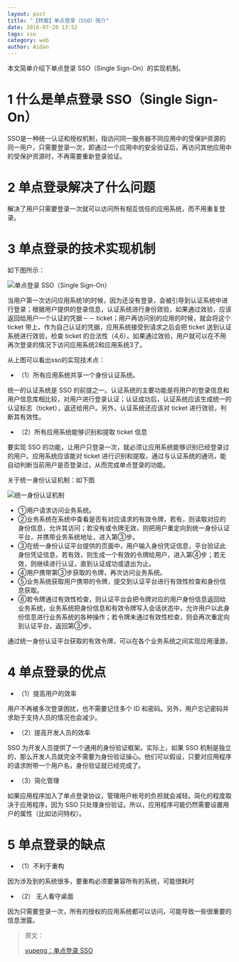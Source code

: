 ```yaml
---
layout: post
title: "【转载】单点登录（SSO）简介"
date: 2016-07-20 13:52
tags: sso
category: web
author: Aidan
---
```


本文简单介绍下单点登录 SSO（Single Sign-On）的实现机制。

# 1 什么是单点登录 SSO（Single Sign-On）

SSO是一种统一认证和授权机制，指访问同一服务器不同应用中的受保护资源的同一用户，只需要登录一次，即通过一个应用中的安全验证后，再访问其他应用中的受保护资源时，不再需要重新登录验证。

# 2 单点登录解决了什么问题

解决了用户只需要登录一次就可以访问所有相互信任的应用系统，而不用重复登录。

# 3 单点登录的技术实现机制

如下图所示：

![单点登录 SSO（Single Sign-On）](/asset/images/writing/2016-07-20-single-sign-on/001.jpg)

当用户第一次访问应用系统1的时候，因为还没有登录，会被引导到认证系统中进行登录；根据用户提供的登录信息，认证系统进行身份效验，如果通过效验，应该返回给用户一个认证的凭据－－ ticket；用户再访问别的应用的时候，就会将这个 ticket 带上，作为自己认证的凭据，应用系统接受到请求之后会把 ticket 送到认证系统进行效验，检查 ticket 的合法性（4,6）。如果通过效验，用户就可以在不用再次登录的情况下访问应用系统2和应用系统3了。

从上图可以看出sso的实现技术点：

- （1）所有应用系统共享一个身份认证系统。

统一的认证系统是 SSO 的前提之一。认证系统的主要功能是将用户的登录信息和用户信息库相比较，对用户进行登录认证；认证成功后，认证系统应该生成统一的认证标志（ticket），返还给用户。另外，认证系统还应该对 ticket 进行效验，判断其有效性。

- （2）所有应用系统能够识别和提取 ticket 信息

要实现 SSO 的功能，让用户只登录一次，就必须让应用系统能够识别已经登录过的用户。应用系统应该能对 ticket 进行识别和提取，通过与认证系统的通讯，能自动判断当前用户是否登录过，从而完成单点登录的功能。

关于统一身份认证机制：如下图

![统一身份认证机制](/asset/images/writing/2016-07-20-single-sign-on/002.jpg)

- ①用户请求访问业务系统。
- ②业务系统在系统中查看是否有对应请求的有效令牌，若有，则读取对应的身份信息，允许其访问；若没有或令牌无效，则把用户重定向到统一身份认证平台，并携带业务系统地址，进入第③步。
- ③在统一身份认证平台提供的页面中，用户输入身份凭证信息，平台验证此身份凭证信息，若有效，则生成一个有效的令牌给用户，进入第④步；若无效，则继续进行认证，直到认证成功或退出为止。
- ④用户携带第③步获取的令牌，再次访问业务系统。
- ⑤业务系统获取用户携带的令牌，提交到认证平台进行有效性检查和身份信息获取。
- ⑥若令牌通过有效性检查，则认证平台会把令牌对应的用户身份信息返回给业务系统，业务系统把身份信息和有效令牌写入会话状态中，允许用户以此身份信息进行业务系统的各种操作；若令牌未通过有效性检查，则会再次重定向到认证平台，返回第③步。

通过统一身份认证平台获取的有效令牌，可以在各个业务系统之间实现应用漫游。

# 4 单点登录的优点

- （1）提高用户的效率

用户不再被多次登录困扰，也不需要记住多个 ID 和密码。另外，用户忘记密码并求助于支持人员的情况也会减少。 

- （2）提高开发人员的效率

SSO 为开发人员提供了一个通用的身份验证框架。实际上，如果 SSO 机制是独立的，那么开发人员就完全不需要为身份验证操心。他们可以假设，只要对应用程序的请求附带一个用户名，身份验证就已经完成了。 

- （3）简化管理

如果应用程序加入了单点登录协议，管理用户帐号的负担就会减轻。简化的程度取决于应用程序，因为 SSO 只处理身份验证。所以，应用程序可能仍然需要设置用户的属性（比如访问特权）。

# 5 单点登录的缺点

- （1）不利于重构

因为涉及到的系统很多，要重构必须要兼容所有的系统，可能很耗时

- （2） 无人看守桌面

因为只需要登录一次，所有的授权的应用系统都可以访问，可能导致一些很重要的信息泄露。

>原文：
>
>[yupeng：单点登录 SSO](http://www.cnblogs.com/yupeng/archive/2012/05/24/2517317.html)
